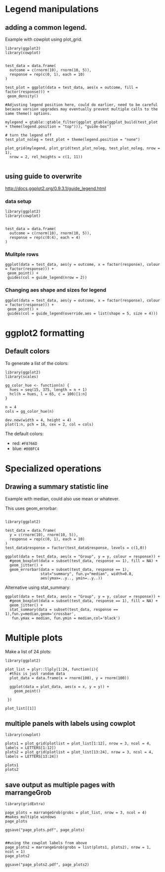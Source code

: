 # Legend manipulations

## adding a common legend.

Example with cowplot using plot_grid.

```
library(ggplot2)
library(cowplot)


test_data = data.frame(
  outcome = c(rnorm(10), rnorm(10, 5)),
  response = rep(c(0, 1), each = 10)
)

test_plot = ggplot(data = test_data, aes(x = outcome, fill = factor(response))) +
 geom_density()

#Adjusting legend position here, could do earlier, need to be careful because version upgrades may eventually prevent multiple calls to the same theme() options.

mylegend = gtable::gtable_filter(ggplot_gtable(ggplot_build(test_plot + theme(legend.position = "top"))), "guide-box")

# turn the legend off
test_plot_noleg = test_plot + theme(legend.position = "none")

plot_grid(mylegend, plot_grid(test_plot_noleg, test_plot_noleg, nrow = 1),
  nrow = 2, rel_heights = c(1, 11))


```

## using guide to overwrite

http://docs.ggplot2.org/0.9.3.1/guide_legend.html

### data setup

```
library(ggplot2)
library(cowplot)


test_data = data.frame(
  outcome = c(rnorm(10), rnorm(10, 5)),
  response = rep(c(0:4), each = 4)
)
```

### Mulitple rows

```
ggplot(data = test_data, aes(y = outcome, x = factor(response), colour = factor(response))) +
 geom_point() +
 guides(col = guide_legend(nrow = 2))

```

### Changing aes shape and sizes for legend

```
ggplot(data = test_data, aes(y = outcome, x = factor(response), colour = factor(response))) +
 geom_point() +
 guides(col = guide_legend(override.aes = list(shape = 5, size = 4)))

```

# ggplot2 formatting 

## Default colors

To generate a list of the colors:

```
library(ggplot2)
library(scales)

gg_color_hue <- function(n) {
  hues = seq(15, 375, length = n + 1)
  hcl(h = hues, l = 65, c = 100)[1:n]
}

n = 4
cols = gg_color_hue(n)

dev.new(width = 4, height = 4)
plot(1:n, pch = 16, cex = 2, col = cols)

```

The default colors:
- red: `#F8766D`
- blue: `#00BFC4`

# Specialized operations

## Drawing a summary statistic line

Example with median, could also use mean or whatever.

This uses geom_errorbar:
```

library(ggplot2)

test_data = data.frame(
  y = c(rnorm(10), rnorm(10, 5)),
  response = rep(c(0, 1), each = 10)
)
test_data$response = factor(test_data$response, levels = c(1,0))

ggplot(data = test_data, aes(x = "Group", y = y, colour = response)) +
  #geom_boxplot(data = subset(test_data, response == 1), fill = NA) +
  geom_jitter() +
  geom_errorbar(data = subset(test_data, response == 1),
                stat="summary", fun.y="median", width=0.8, 
                aes(ymax=..y.., ymin=..y..))

```
Alternative using stat_summary:
```
ggplot(data = test_data, aes(x = "Group", y = y, colour = response)) +
  #geom_boxplot(data = subset(test_data, response == 1), fill = NA) +
  geom_jitter() +
  stat_summary(data = subset(test_data, response == 1),fun.y=median,geom='crossbar',
   fun.ymax = median, fun.ymin = median,col='black') 

```

# Multiple plots

Make a list of 24 plots:
```
library(ggplot2)

plot_list = plyr::llply(1:24, function(i){
  #this is just random data
  plot_data = data.frame(x = rnorm(100), y = rnorm(100))

  ggplot(data = plot_data, aes(x = x, y = y)) +
    geom_point()
 
 })
 
plot_list[[1]]

```

## multiple panels with labels using cowplot

```
library(cowplot)

plots1 = plot_grid(plotlist = plot_list[1:12], nrow = 3, ncol = 4, labels = LETTERS[1:12])
plots2 = plot_grid(plotlist = plot_list[13:24], nrow = 3, ncol = 4, labels = LETTERS[13:24])

plots1
plots2
```

## save output as multiple pages with marrangeGrob

```
library(gridExtra)

page_plots = marrangeGrob(grobs = plot_list, nrow = 3, ncol = 4)
#makes multiple windows
page_plots

ggsave("page_plots.pdf", page_plots)


##using the cowplot labels from above
page_plots2 = marrangeGrob(grobs = list(plots1, plots2), nrow = 1, ncol = 1)
page_plots2

ggsave("page_plots2.pdf", page_plots2)

```
